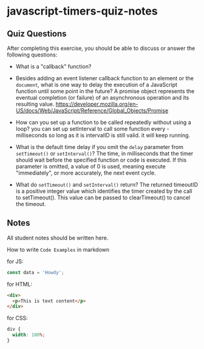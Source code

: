 # javascript-timers-quiz-notes

## Quiz Questions

After completing this exercise, you should be able to discuss or answer the following questions:

- What is a "callback" function?

- Besides adding an event listener callback function to an element or the `document`, what is one way to delay the execution of a JavaScript function until some point in the future?
  A promise object represents the eventual completion (or failure) of an asynchronous operation and its resulting value.
  https://developer.mozilla.org/en-US/docs/Web/JavaScript/Reference/Global_Objects/Promise

- How can you set up a function to be called repeatedly without using a loop?
  you can set up setInterval to call some function every - milliseconds so long as it is intervalID is still valid. it will keep running.

- What is the default time delay if you omit the `delay` parameter from `setTimeout()` or `setInterval()`?
  The time, in milliseconds that the timer should wait before the specified function or code is executed.
  If this parameter is omitted, a value of 0 is used, meaning execute "immediately", or more accurately, the next event cycle.

- What do `setTimeout()` and `setInterval()` return?
  The returned timeoutID is a positive integer value which identifies the timer created by the call to setTimeout(). This value can be passed to clearTimeout() to cancel the timeout.

## Notes

All student notes should be written here.

How to write `Code Examples` in markdown

for JS:

```javascript
const data = 'Howdy';
```

for HTML:

```html
<div>
  <p>This is text content</p>
</div>
```

for CSS:

```css
div {
  width: 100%;
}
```
